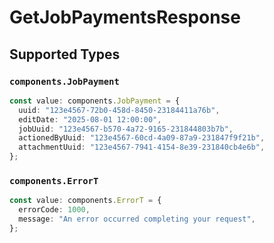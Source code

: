 # GetJobPaymentsResponse


## Supported Types

### `components.JobPayment`

```typescript
const value: components.JobPayment = {
  uuid: "123e4567-72b0-458d-8450-23184411a76b",
  editDate: "2025-08-01 12:00:00",
  jobUuid: "123e4567-b570-4a72-9165-231844803b7b",
  actionedByUuid: "123e4567-60cd-4a09-87a9-231847f9f21b",
  attachmentUuid: "123e4567-7941-4154-8e39-231840cb4e6b",
};
```

### `components.ErrorT`

```typescript
const value: components.ErrorT = {
  errorCode: 1000,
  message: "An error occurred completing your request",
};
```

